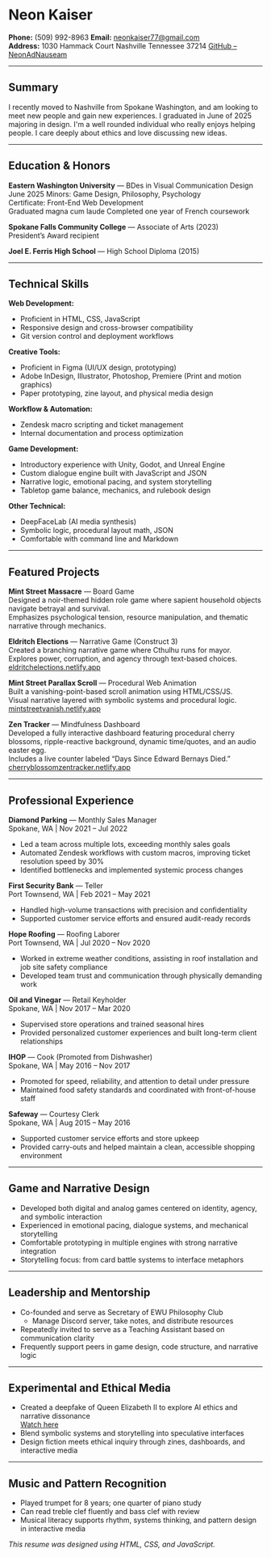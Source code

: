 # Neon Kaiser

**Phone:** (509) 992-8963
**Email:** neonkaiser77@gmail.com  
**Address:** 1030 Hammack Court Nashville Tennessee 37214
[GitHub – NeonAdNauseam](https://github.com/NeonAdNauseam)  

---

## Summary

I recently moved to Nashville from Spokane Washington, and am looking to meet new people and gain new experiences. I graduated in June of 2025 majoring in design. I'm a well rounded individual who really enjoys helping people. I care deeply about ethics and love discussing new ideas.

---

## Education & Honors

**Eastern Washington University** — BDes in Visual Communication Design  
June 2025
Minors: Game Design, Philosophy, Psychology  
Certificate: Front-End Web Development  
Graduated magna cum laude
Completed one year of French coursework

**Spokane Falls Community College** — Associate of Arts (2023)  
President’s Award recipient

**Joel E. Ferris High School** — High School Diploma (2015)

---

## Technical Skills

**Web Development:**  
- Proficient in HTML, CSS, JavaScript  
- Responsive design and cross-browser compatibility  
- Git version control and deployment workflows  

**Creative Tools:**  
- Proficient in Figma (UI/UX design, prototyping)  
- Adobe InDesign, Illustrator, Photoshop, Premiere (Print and motion graphics)  
- Paper prototyping, zine layout, and physical media design  

**Workflow & Automation:**  
- Zendesk macro scripting and ticket management  
- Internal documentation and process optimization  

**Game Development:**  
- Introductory experience with Unity, Godot, and Unreal Engine  
- Custom dialogue engine built with JavaScript and JSON  
- Narrative logic, emotional pacing, and system storytelling  
- Tabletop game balance, mechanics, and rulebook design  

**Other Technical:**  
- DeepFaceLab (AI media synthesis)  
- Symbolic logic, procedural layout math, JSON  
- Comfortable with command line and Markdown  

---

## Featured Projects

**Mint Street Massacre** — Board Game  
Designed a noir-themed hidden role game where sapient household objects navigate betrayal and survival.  
Emphasizes psychological tension, resource manipulation, and thematic narrative through mechanics.

**Eldritch Elections** — Narrative Game (Construct 3)  
Created a branching narrative game where Cthulhu runs for mayor.  
Explores power, corruption, and agency through text-based choices.  
[eldritchelections.netlify.app](https://eldritchelections.netlify.app)

**Mint Street Parallax Scroll** — Procedural Web Animation  
Built a vanishing-point-based scroll animation using HTML/CSS/JS.  
Visual narrative layered with symbolic systems and procedural logic.  
[mintstreetvanish.netlify.app](https://mintstreetvanish.netlify.app)

**Zen Tracker** — Mindfulness Dashboard  
Developed a fully interactive dashboard featuring procedural cherry blossoms, ripple-reactive background, dynamic time/quotes, and an audio easter egg.  
Includes a live counter labeled “Days Since Edward Bernays Died.” 
[cherryblossomzentracker.netlify.app](cherryblossomzentracker.netlify.app)


---

## Professional Experience

**Diamond Parking** — Monthly Sales Manager  
Spokane, WA | Nov 2021 – Jul 2022  
- Led a team across multiple lots, exceeding monthly sales goals  
- Automated Zendesk workflows with custom macros, improving ticket resolution speed by 30%  
- Identified bottlenecks and implemented systemic process changes  

**First Security Bank** — Teller  
Port Townsend, WA | Feb 2021 – May 2021  
- Handled high-volume transactions with precision and confidentiality  
- Supported customer service efforts and ensured audit-ready records  

**Hope Roofing** — Roofing Laborer  
Port Townsend, WA | Jul 2020 – Nov 2020  
- Worked in extreme weather conditions, assisting in roof installation and job site safety compliance  
- Developed team trust and communication through physically demanding work

**Oil and Vinegar** — Retail Keyholder  
Spokane, WA | Nov 2017 – Mar 2020  
- Supervised store operations and trained seasonal hires  
- Provided personalized customer experiences and built long-term client relationships  

**IHOP** — Cook (Promoted from Dishwasher)  
Spokane, WA | May 2016 – Nov 2017  
- Promoted for speed, reliability, and attention to detail under pressure  
- Maintained food safety standards and coordinated with front-of-house staff

**Safeway** — Courtesy Clerk  
Spokane, WA | Aug 2015 – May 2016  
- Supported customer service efforts and store upkeep  
- Provided carry-outs and helped maintain a clean, accessible shopping environment  

---

## Game and Narrative Design

- Developed both digital and analog games centered on identity, agency, and symbolic interaction  
- Experienced in emotional pacing, dialogue systems, and mechanical storytelling  
- Comfortable prototyping in multiple engines with strong narrative integration  
- Storytelling focus: from card battle systems to interface metaphors  

---

## Leadership and Mentorship

- Co-founded and serve as Secretary of EWU Philosophy Club  
  - Manage Discord server, take notes, and distribute resources  
- Repeatedly invited to serve as a Teaching Assistant based on communication clarity  
- Frequently support peers in game design, code structure, and narrative logic

---

## Experimental and Ethical Media

- Created a deepfake of Queen Elizabeth II to explore AI ethics and narrative dissonance  
  [Watch here](https://www.youtube.com/watch?v=swO7Cup2ag4&t=114s)  
- Blend symbolic systems and storytelling into speculative interfaces  
- Design fiction meets ethical inquiry through zines, dashboards, and interactive media

---

## Music and Pattern Recognition

- Played trumpet for 8 years; one quarter of piano study  
- Can read treble clef fluently and bass clef with review  
- Musical literacy supports rhythm, systems thinking, and pattern design in interactive media

_This resume was designed using HTML, CSS, and JavaScript._

